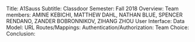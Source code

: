 Title: A1Sauss
Subtitle: Classdoor
Semester: Fall 2018
Overview:
Team members: AMINE KEBICHI, MATTHEW DAHL, NATHAN BLUE, SPENCER RENDANO, ZANDER BOBRONNIKOV, ZIHANG ZHOU
User Interface:
Data Model:
URL Routes/Mappings:
Authentication/Authorization:
Team Choice:
Conclusion:
